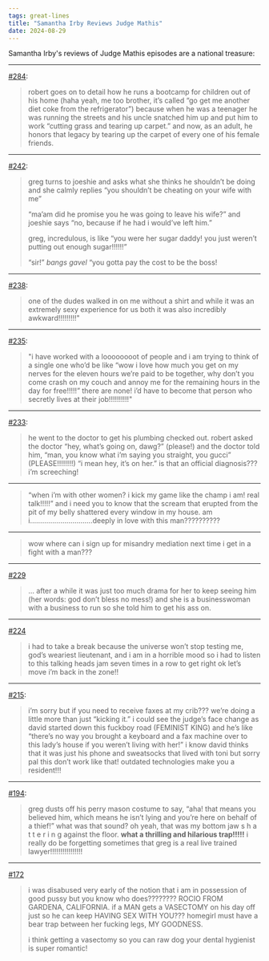 ```yaml
---
tags: great-lines
title: "Samantha Irby Reviews Judge Mathis"
date: 2024-08-29
---
```


Samantha Irby's reviews of Judge Mathis episodes are a national treasure:

---

[#284](https://bitchesgottaeat.substack.com/p/who-was-on-judge-mathis-yesterday-45d): 

> robert goes on to detail how he runs a bootcamp for children out of his home (haha yeah, me too brother, it’s called “go get me another diet coke from the refrigerator”) because when he was a teenager he was running the streets and his uncle snatched him up and put him to work “cutting grass and tearing up carpet.” and now, as an adult, he honors that legacy by tearing up the carpet of every one of his female friends.

---

[#242](https://bitchesgottaeat.substack.com/p/whos-on-judge-mathis-today-242):

> greg turns to joeshie and asks what she thinks he shouldn’t be doing and she calmly replies “you shouldn’t be cheating on your wife with me”
>
> “ma’am did he promise you he was going to leave his wife?” and joeshie says “no, because if he had i would’ve left him.”
> 
> greg, incredulous, is like “you were her sugar daddy! you just weren’t putting out enough sugar!!!!!!”
>
> “sir!” *bangs gavel* “you gotta pay the cost to be the boss!

---

[#238](https://bitchesgottaeat.substack.com/p/whos-on-judge-mathis-today-238):

> one of the dudes walked in on me without a shirt and while it was an extremely sexy experience for us both it was also incredibly awkward!!!!!!!!!"

---

[#235](https://bitchesgottaeat.substack.com/p/who-was-on-judge-mathis-yesterday-3f7): 

> "i have worked with a loooooooot of people and i am trying to think of a single one who’d be like “wow i love how much you get on my nerves for the eleven hours we’re paid to be together, why don’t you come crash on my couch and annoy me for the remaining hours in the day for free!!!!!” there are none! i’d have to become that person who secretly lives at their job!!!!!!!!!!"

---

[#233](https://bitchesgottaeat.substack.com/p/whos-on-judge-mathis-today-233):

> he went to the doctor to get his plumbing checked out. robert asked the doctor “hey, what’s going on, dawg?” (please!) and the doctor told him, “man, you know what i’m saying you straight, you gucci” (PLEASE!!!!!!!!) “i mean hey, it’s on her.” is that an official diagnosis??? i’m screeching!

---

> “when i’m with other women? i kick my game like the champ i am! real talk!!!!!” and i need you to know that the scream that erupted from the pit of my belly shattered every window in my house. am i………………………….deeply in love with this man??????????

---

> wow where can i sign up for misandry mediation next time i get in a fight with a man???

---

[#229](https://bitchesgottaeat.substack.com/p/whos-on-judge-mathis-today-229)

> ... after a while it was just too much drama for her to keep seeing him (her words: god don’t bless no mess!) and she is a businesswoman with a business to run so she told him to get his ass on.

---

[#224](https://bitchesgottaeat.substack.com/p/whos-on-judge-mathis-today-224?s=r)

> i had to take a break because the universe won’t stop testing me, god’s weariest lieutenant, and i am in a horrible mood so i had to listen to this talking heads jam seven times in a row to get right ok let’s move i’m back in the zone!!

---

[#215](https://bitchesgottaeat.substack.com/p/who-was-on-judge-mathis-yesterday-767):

> i’m sorry but if you need to receive faxes at my crib??? we’re doing a little more than just “kicking it.” i could see the judge’s face change as david started down this fuckboy road (FEMINIST KING) and he’s like “there’s no way you brought a keyboard and a fax machine over to this lady’s house if you weren’t living with her!” i know david thinks that it was just his phone and sweatsocks that lived with toni but sorry pal this don’t work like that! outdated technologies make you a resident!!!

---

[#194](https://bitchesgottaeat.substack.com/p/whos-on-judge-mathis-today-194):

> greg dusts off his perry mason costume to say, “aha! that means you believed him, which means he isn’t lying and you’re here on behalf of a thief!” what was that sound? oh yeah, that was my bottom jaw s h a t t e r i n g against the floor. **what a thrilling and hilarious trap!!!!!** i really do be forgetting sometimes that greg is a real live trained lawyer!!!!!!!!!!!!!!!!

---

[#172](https://bitchesgottaeat.substack.com/p/who-was-on-judge-mathis-yesterday-1d2)

> i was disabused very early of the notion that i am in possession of good pussy but you know who does???????? ROCIO FROM GARDENA, CALIFORNIA. if a MAN gets a VASECTOMY on his day off just so he can keep HAVING SEX WITH YOU??? homegirl must have a bear trap between her fucking legs, MY GOODNESS.
>
> i think getting a vasectomy so you can raw dog your dental hygienist is super romantic!